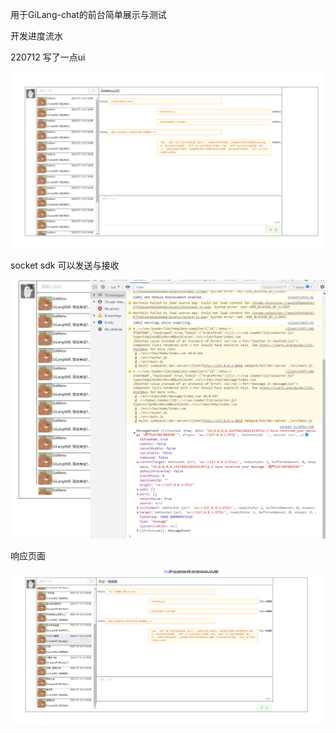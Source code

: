 用于GiLang-chat的前台简单展示与测试



开发进度流水

220712 写了一点ui

![image-20220712221652389](README.assets/image-20220712221652389.png)

socket sdk 可以发送与接收

![image-20220714220035963](README.assets/image-20220714220035963.png)



响应页面

![1657978388944](README.assets/1657978388944.png)